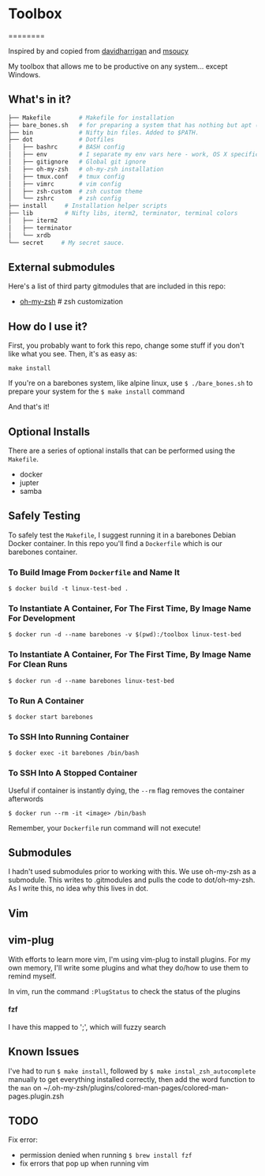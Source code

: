 # Toolbox
========

Inspired by and copied from [davidharrigan](https://github.com/davidharrigan/toolbox) and [msoucy](https://github.com/msoucy/Dotfiles)

My toolbox that allows me to be productive on any system... except Windows.

## What's in it?

```bash
├── Makefile        # Makefile for installation
├── bare_bones.sh   # for preparing a system that has nothing but apt (think alpine linux)
├── bin             # Nifty bin files. Added to $PATH.
├── dot             # Dotfiles
│   ├── bashrc      # BASH config
│   ├── env         # I separate my env vars here - work, OS X specifics
│   ├── gitignore   # Global git ignore
│   ├── oh-my-zsh   # oh-my-zsh installation
│   ├── tmux.conf   # tmux config
│   ├── vimrc       # vim config
│   ├── zsh-custom  # zsh custom theme
│   └── zshrc       # zsh config
├── install     # Installation helper scripts
├── lib         # Nifty libs, iterm2, terminator, terminal colors
│   ├── iterm2
│   ├── terminator
│   └── xrdb
└── secret     # My secret sauce.
```

## External submodules

Here's a list of third party gitmodules that are included in this repo:
* [oh-my-zsh](https://github.com/robbyrussell/oh-my-zsh)    # zsh customization


## How do I use it?

First, you probably want to fork this repo, change some stuff if you don't like what you see. Then, it's as easy as:
```
make install
```

If you're on a barebones system, like alpine linux, use `$ ./bare_bones.sh` to prepare your system for the `$ make install` command

And that's it!

## Optional Installs

There are a series of optional installs that can be performed using the `Makefile`.
- docker
- jupter
- samba

## Safely Testing

To safely test the `Makefile`, I suggest running it in a barebones Debian Docker container. In this repo you'll find a `Dockerfile` which is our barebones container.

### To Build Image From `Dockerfile` and Name It

`$ docker build -t linux-test-bed .`

### To Instantiate A Container, For The First Time, By Image Name For Development

`$ docker run -d --name barebones -v $(pwd):/toolbox linux-test-bed`

### To Instantiate A Container, For The First Time, By Image Name For Clean Runs

`$ docker run -d --name barebones linux-test-bed`

### To Run A Container

`$ docker start barebones`

### To SSH Into Running Container

`$ docker exec -it barebones /bin/bash`

### To SSH Into A Stopped Container

Useful if container is instantly dying, the `--rm` flag removes the container afterwords

`$ docker run --rm -it <image> /bin/bash`

Remember, your `Dockerfile` run command will not execute!

## Submodules

I hadn't used submodules prior to working with this. We use oh-my-zsh as a submodule. This writes to .gitmodules and pulls the code to dot/oh-my-zsh. As I write this, no idea why this lives in dot.

## Vim

## vim-plug

With efforts to learn more vim, I'm using vim-plug to install plugins. For my own memory, I'll write some plugins and what they do/how to use them to remind myself.

In vim, run the command `:PlugStatus` to check the status of the plugins

#### fzf

I have this mapped to ';', which will fuzzy search

## Known Issues

I've had to run `$ make install`, followed by `$ make instal_zsh_autocomplete` manually to get everything installed correctly, then add the word function to the `man` on  ~/.oh-my-zsh/plugins/colored-man-pages/colored-man-pages.plugin.zsh

## TODO

Fix error:

- permission denied when running `$ brew install fzf`
- fix errors that pop up when running vim
